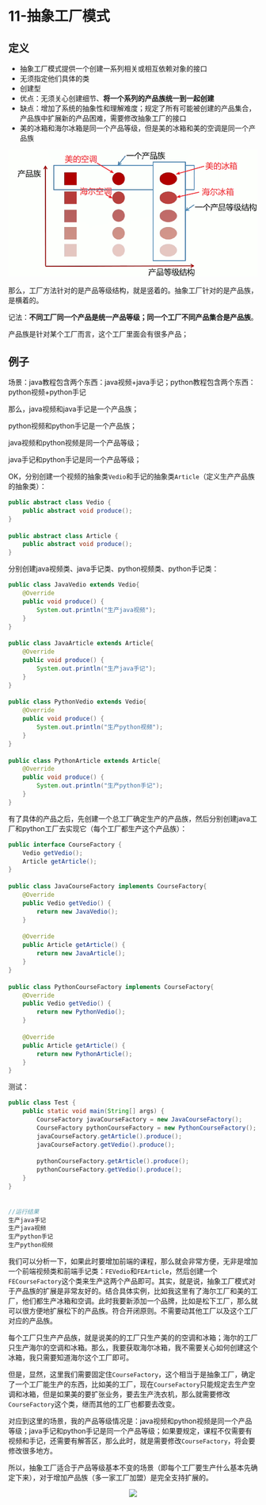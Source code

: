 # 11-抽象工厂模式

## 定义

- 抽象工厂模式提供一个创建一系列相关或相互依赖对象的接口
- 无须指定他们具体的类
- 创建型
- 优点：无须关心创建细节、**将一个系列的产品族统一到一起创建**
- 缺点：增加了系统的抽象性和理解难度；规定了所有可能被创建的产品集合，产品族中扩展新的产品困难，需要修改抽象工厂的接口
- 美的冰箱和海尔冰箱是同一个产品等级，但是美的冰箱和美的空调是同一个产品族

<div align="center">
    <img src="../pic/pattern/pattern11-1.png" >
</div>

那么，工厂方法针对的是产品等级结构，就是竖着的。抽象工厂针对的是产品族，是横着的。

记法：**不同工厂同一个产品是统一产品等级；同一个工厂不同产品集合是产品族**。

产品族是针对某个工厂而言，这个工厂里面会有很多产品；

## 例子


场景：java教程包含两个东西：java视频+java手记；python教程包含两个东西：python视频+python手记

那么，java视频和java手记是一个产品族；

python视频和python手记是一个产品族；

java视频和python视频是同一个产品等级；

java手记和python手记是同一个产品等级；

OK，分别创建一个视频的抽象类`Vedio`和手记的抽象类`Article`（定义生产产品族的抽象类）：


```java
public abstract class Vedio {
    public abstract void produce();
}

public abstract class Article {
    public abstract void produce();
}
```

分别创建java视频类、java手记类、python视频类、python手记类：


```java
public class JavaVedio extends Vedio{
    @Override
    public void produce() {
        System.out.println("生产java视频");
    }
}

public class JavaArticle extends Article{
    @Override
    public void produce() {
        System.out.println("生产java手记");
    }
}

public class PythonVedio extends Vedio{
    @Override
    public void produce() {
        System.out.println("生产python视频");
    }
}

public class PythonArticle extends Article{
    @Override
    public void produce() {
        System.out.println("生产python手记");
    }
}
```

有了具体的产品之后，先创建一个总工厂确定生产的产品族，然后分别创建java工厂和python工厂去实现它（每个工厂都生产这个产品族）：


```java
public interface CourseFactory {
    Vedio getVedio();
    Article getArticle();
}

public class JavaCourseFactory implements CourseFactory{
    @Override
    public Vedio getVedio() {
        return new JavaVedio();
    }

    @Override
    public Article getArticle() {
        return new JavaArticle();
    }
}

public class PythonCourseFactory implements CourseFactory{
    @Override
    public Vedio getVedio() {
        return new PythonVedio();
    }

    @Override
    public Article getArticle() {
        return new PythonArticle();
    }
}
```
测试：


```java
public class Test {
    public static void main(String[] args) {
        CourseFactory javaCourseFactory = new JavaCourseFactory();
        CourseFactory pythonCourseFactory = new PythonCourseFactory();
        javaCourseFactory.getArticle().produce();
        javaCourseFactory.getVedio().produce();

        pythonCourseFactory.getArticle().produce();
        pythonCourseFactory.getVedio().produce();
    }
}


//运行结果
生产java手记
生产java视频
生产python手记
生产python视频
```

我们可以分析一下，如果此时要增加前端的课程，那么就会非常方便，无非是增加一个前端视频类和前端手记类：`FEVedio`和`FEArticle`，然后创建一个`FECourseFactory`这个类来生产这两个产品即可。其实，就是说，抽象工厂模式对于产品族的扩展是非常友好的。结合具体实例，比如我这里有了海尔工厂和美的工厂，他们都生产冰箱和空调。此时我要新添加一个品牌，比如是松下工厂，那么就可以很方便地扩展松下的产品族。符合开闭原则。不需要动其他工厂以及这个工厂对应的产品族。

每个工厂只生产产品族，就是说美的的工厂只生产美的的空调和冰箱；海尔的工厂只生产海尔的空调和冰箱。那么，我要获取海尔冰箱，我不需要关心如何创建这个冰箱，我只需要知道海尔这个工厂即可。

但是，显然，这里我们需要固定住`CourseFactory`，这个相当于是抽象工厂，确定了一个工厂能生产的东西，比如美的工厂，现在`CourseFactory`只能规定去生产空调和冰箱，但是如果美的要扩张业务，要去生产洗衣机，那么就需要修改`CourseFactory`这个类，继而其他的工厂也都要去改变。

对应到这里的场景，我的产品等级情况是：java视频和python视频是同一个产品等级；java手记和python手记是同一个产品等级；如果要规定，课程不仅需要有视频和手记，还需要有解答区，那么此时，就是需要修改`CourseFactory`，将会要修改很多地方。

所以，抽象工厂适合于产品等级基本不变的场景（即每个工厂要生产什么基本先确定下来），对于增加产品族（多一家工厂加盟）是完全支持扩展的。

<div align="center">
    <img src="../pic/pattern/pattern11-3.png" >
</div>

